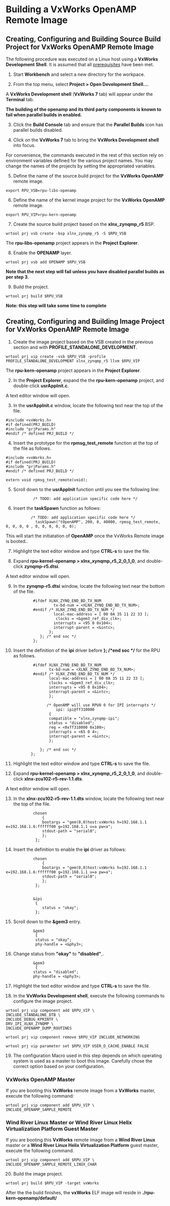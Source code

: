 # Building a VxWorks OpenAMP Remote Image
## Creating, Configuring and Building Source Build Project for VxWorks OpenAMP Remote Image
The following procedure was executed on a Linux host using a **VxWorks Development Shell**.  It is assumed that all [prerequisites](https://github.com/Wind-River/vxworks7-openamp-layer-for-zcu102) have been met.

1. Start **Workbench** and select a new directory for the workpace.

2. From the top menu, select **Project > Open Development Shell…**.

A **VxWorks Development shell**  (**VxWorks 7** tab) will appear under the **Terminal** tab.

**The building of the openamp and its third party components is known to fail when parallel builds in enabled.**

3. Click the **Build Console** tab and ensure that the **Parallel Builds** icon has parallel builds disabled.

4. Click on the **VxWorks 7** tab to bring the **VxWorks Development shell** into focus.

For convenience, the commands executed in the rest of this section rely on environment variables defined for the various project names.  You may change the names of the projects by setting the appropriated variables. 

5. Define the name of the source build project for the **VxWorks OpenAMP** remote image.
```
export RPU_VSB=rpu-libs-openamp
```
6. Define the name of the kernel image project for the **VxWorks OpenAMP** remote image.
```
export RPU_VIP=rpu-kern-openamp
```
7. Create the source build project based on the **xlnx_zynqmp_r5** BSP.

```
wrtool prj vsb create -bsp xlnx_zynqmp_r5 -S $RPU_VSB
```
The **rpu-libs-openamp** project appears in the **Project Explorer**.  

8. Enable the **OPENAMP** layer.
```
wrtool prj vsb add OPENAMP $RPU_VSB
```
**Note that the next step will fail unless you have disabled parallel builds as per step 3**.

9.  Build the project.
```
wrtool prj build $RPU_VSB
```
**Note:  this step will take some time to complete**

## Creating, Configuring and Building Image Project for VxWorks OpenAMP Remote Image

1. Create the image project based on the VSB created in the previous section and with **PROFILE_STANDALONE_DEVELOPMENT**.
```
wrtool prj vip create -vsb $RPU_VSB -profile PROFILE_STANDALONE_DEVELOPMENT xlnx_zynqmp_r5 llvm $RPU_VIP
```
The **rpu-kern-openamp** project appears in the **Project Explorer**.  

2. In the **Project Explorer**, expand the the **rpu-kern-openamp** project, and double-click **usrAppInit.c**.

A text editor window will open.

3. In the **usrAppInit.c** window, locate the following text near the top of the file.
```
#include <vxWorks.h>
#if defined(PRJ_BUILD)
#include "prjParams.h"
#endif /* defined PRJ_BUILD */
```
4. Insert the prototype for the **rpmsg_test_remote** function at the top of the file as follows.
```
#include <vxWorks.h>
#if defined(PRJ_BUILD)
#include "prjParams.h"
#endif /* defined PRJ_BUILD */

extern void rpmsg_test_remote(void);
```
5. Scroll down to the **usrAppInit** function until you see the following line:
```
            /* TODO: add application specific code here */
```

6. Insert the **taskSpawn** function as follows:
```
           /* TODO: add application specific code here */
             taskSpawn("tOpenAMP", 200, 0, 40000, rpmsg_test_remote, 0, 0, 0, 0 , 0, 0, 0, 0, 0, 0);
```
This will start the initiatation of **OpenAMP** once the VxWorks Remote image is booted..

7. Highlight the text editor window and type **CTRL-s** to save the file.

8. Expand **rpu-kernel-openamp > xlnx_xynqmp_r5_2_0_1_0**, and double-click **zynqmp-r5.dtsi**.

A text editor window will open.

9. In the **zynqmp-r5.dtsi** window, locate the following text near the bottom of the file.
```
            #ifdef XLNX_ZYNQ_END_BD_TX_NUM
                     tx-bd-num = <XLNX_ZYNQ_END_BD_TX_NUM>;
            #endif /* XLNX_ZYNQ_END_BD_TX_NUM */
                     local-mac-address = [ 00 0A 35 11 22 33 ];
                      clocks = <&gem3_ref_div_clk>;
                     interrupts = <95 0 0x104>;
                     interrupt-parent = <&intc>;
                   };
               }; /* end soc */
            };
```
10. Insert the definition of the **ipi** driver before **}; /\*end soc \*/** for the RPU as follows.
```
            #ifdef XLNX_ZYNQ_END_BD_TX_NUM
                   tx-bd-num = <XLNX_ZYNQ_END_BD_TX_NUM>;
            #endif /* XLNX_ZYNQ_END_BD_TX_NUM */
                   local-mac-address = [ 00 0A 35 11 22 33 ];
                   clocks = <&gem3_ref_div_clk>;
                   interrupts = <95 0 0x104>;
                   interrupt-parent = <&intc>;
                   };

                  /* OpenAMP will use RPU0 0 for IPI interrupts */
                      ipi: ipi@ff310000
                   {
                   compatible = "xlnx,zynqmp-ipi";
                   status = "disabled";
                   reg = <0xff310000 0x100>;
                   interrupts = <65 0 4>;
                   interrupt-parent = <&intc>;
                   };

               }; /* end soc */
           };
```
11. Highlight the text editor window and type **CTRL-s** to save the file. 

12. Expand **rpu-kernel-openamp > xlnx_xynqmp_r5_2_0_1_0**, and double-click **xlnx-zcu102-r5-rev-1.1.dts**.

A text editor window will open.

13. In the  **xlnx-zcu102-r5-rev-1.1.dts** window, locate the following text near the top of the file.
```
            chosen
                {
                bootargs = "gem(0,0)host:vxWorks h=192.168.1.1 e=192.168.1.6:ffffff00 g=192.168.1.1 u=a pw=a";
                stdout-path = "serial0";
                };
             };
```
14. Insert the definition to enable the **ipi** driver as follows:
```
            chosen
                {
                bootargs = "gem(0,0)host:vxWorks h=192.168.1.1 e=192.168.1.6:ffffff00 g=192.168.1.1 u=a pw=a";
                stdout-path = "serial0";              
                };
             };


            &ipi
             {
                status = "okay";
             };
```
15. Scroll down to the **&gem3** entry.
```
            &gem3
             {
             status = "okay";
             phy-handle = <&phy3>;
```
16. Change status from **"okay"** to **"disabled"**,.
```
            &gem3
             {
            status = "disabled";
            phy-handle = <&phy3>;
```
17. Highlight the text editor window and type **CTRL-s** to save the file.

18. In the **VxWorks Development shell**, execute the following commands to configure the image project.
```
wrtool prj vip component add $RPU_VIP \
INCLUDE_STANDALONE_DTB \
INCLUDE_DEBUG_KPRINTF \
DRV_IPI_XLNX_ZYNQMP \
INCLUDE_OPENAMP_DUMP_ROUTINES 

wrtool prj vip component remove $RPU_VIP INCLUDE_NETWORKING

wrtool prj vip parameter set $RPU_VIP USER_D_CACHE_ENABLE FALSE
```

19. The configuration Macro used in this step depends on which operating system is used as a master to boot this image.  Carefully chose the correct option based on your configuration.

### VxWorks OpenAMP Master
If you are booting this **VxWorks** remote image from a **VxWorks** master, execute the following command:
```
wrtool prj vip component add $RPU_VIP \
INCLUDE_OPENAMP_SAMPLE_REMOTE 
```

### Wind River Linux Master or Wind River Linux Helix Virtualization Platform Guest Master
If you are booting this  **VxWorks** remote image from a **Wind River Linux** master or a **Wind River Linux Helix Virtualization Platform** guest master, execute the following command.
```
wrtool prj vip component add $RPU_VIP \
INCLUDE_OPENAMP_SAMPLE_REMOTE_LINUX_CHAR 
```

20. Build the image project.
```
wrtool prj build $RPU_VIP -target vxWorks
```

After the the build finishes, the **vxWorks** ELF image will reside in **./rpu-kern-openamp/default/**

